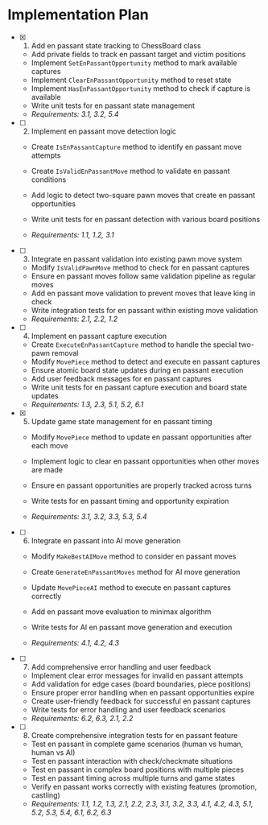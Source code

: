 # Implementation Plan

- [x] 1. Add en passant state tracking to ChessBoard class




  - Add private fields to track en passant target and victim positions
  - Implement `SetEnPassantOpportunity` method to mark available captures
  - Implement `ClearEnPassantOpportunity` method to reset state
  - Implement `HasEnPassantOpportunity` method to check if capture is available
  - Write unit tests for en passant state management
  - _Requirements: 3.1, 3.2, 5.4_





- [ ] 2. Implement en passant move detection logic
  - Create `IsEnPassantCapture` method to identify en passant move attempts

  - Create `IsValidEnPassantMove` method to validate en passant conditions



  - Add logic to detect two-square pawn moves that create en passant opportunities
  - Write unit tests for en passant detection with various board positions


  - _Requirements: 1.1, 1.2, 3.1_




- [ ] 3. Integrate en passant validation into existing pawn move system
  - Modify `IsValidPawnMove` method to check for en passant captures
  - Ensure en passant moves follow same validation pipeline as regular moves
  - Add en passant move validation to prevent moves that leave king in check
  - Write integration tests for en passant within existing move validation
  - _Requirements: 2.1, 2.2, 1.2_

- [ ] 4. Implement en passant capture execution
  - Create `ExecuteEnPassantCapture` method to handle the special two-pawn removal
  - Modify `MovePiece` method to detect and execute en passant captures
  - Ensure atomic board state updates during en passant execution
  - Add user feedback messages for en passant captures
  - Write unit tests for en passant capture execution and board state updates
  - _Requirements: 1.3, 2.3, 5.1, 5.2, 6.1_

- [x] 5. Update game state management for en passant timing



  - Modify `MovePiece` method to update en passant opportunities after each move
  - Implement logic to clear en passant opportunities when other moves are made
  - Ensure en passant opportunities are properly tracked across turns
  - Write tests for en passant timing and opportunity expiration



  - _Requirements: 3.1, 3.2, 3.3, 5.3, 5.4_

- [ ] 6. Integrate en passant into AI move generation
  - Modify `MakeBestAIMove` method to consider en passant moves
  - Create `GenerateEnPassantMoves` method for AI move generation



  - Update `MovePieceAI` method to execute en passant captures correctly
  - Add en passant move evaluation to minimax algorithm
  - Write tests for AI en passant move generation and execution
  - _Requirements: 4.1, 4.2, 4.3_

- [ ] 7. Add comprehensive error handling and user feedback
  - Implement clear error messages for invalid en passant attempts
  - Add validation for edge cases (board boundaries, piece positions)
  - Ensure proper error handling when en passant opportunities expire
  - Create user-friendly feedback for successful en passant captures
  - Write tests for error handling and user feedback scenarios
  - _Requirements: 6.2, 6.3, 2.1, 2.2_

- [ ] 8. Create comprehensive integration tests for en passant feature
  - Test en passant in complete game scenarios (human vs human, human vs AI)
  - Test en passant interaction with check/checkmate situations
  - Test en passant in complex board positions with multiple pieces
  - Test en passant timing across multiple turns and game states
  - Verify en passant works correctly with existing features (promotion, castling)
  - _Requirements: 1.1, 1.2, 1.3, 2.1, 2.2, 2.3, 3.1, 3.2, 3.3, 4.1, 4.2, 4.3, 5.1, 5.2, 5.3, 5.4, 6.1, 6.2, 6.3_